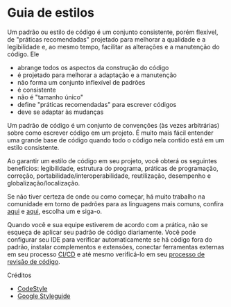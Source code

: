 # Guia de estilos

Um padrão ou estilo de código é um conjunto consistente, porém flexível, de "práticas recomendadas" projetado para melhorar a qualidade e a legibilidade e, ao mesmo tempo, facilitar as alterações e a manutenção do código. Ele

- abrange todos os aspectos da construção do código
- é projetado para melhorar a adaptação e a manutenção
- não forma um conjunto inflexível de padrões
- é consistente
- não é "tamanho único"
- define "práticas recomendadas" para escrever códigos
- deve se adaptar às mudanças

Um padrão de código é um conjunto de convenções (às vezes arbitrárias) sobre como escrever código em um projeto. É muito mais fácil entender uma grande base de código quando todo o código nela contido está em um estilo consistente.

Ao garantir um estilo de código em seu projeto, você obterá os seguintes benefícios: legibilidade, estrutura do programa, práticas de programação, correção, portabilidade/interoperabilidade, reutilização, desempenho e globalização/localização.

Se não tiver certeza de onde ou como começar, há muito trabalho na comunidade em torno de padrões para as linguagens mais comuns, confira [aqui](https://codestyle.co) e [aqui](https://google.github.io/styleguide/), escolha um e siga-o.

Quando você e sua equipe estiverem de acordo com a prática, não se esqueça de aplicar seu padrão de código diariamente. Você pode configurar seu IDE para verificar automaticamente se há código fora do padrão, instalar complementos e extensões, conectar ferramentas externas em seu processo [CI/CD](ci-cd.md) e até mesmo verificá-lo em seu [processo de revisão de código](code-review.md).

Créditos

- [CodeStyle](https://codestyle.co)
- [Google Styleguide](https://google.github.io/styleguide/)
